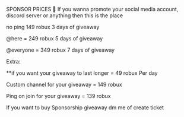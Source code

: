 SPONSOR PRICES 🎉
If you wanna promote your social media account, discord server or anything then this is the place

no ping 149 robux
3 days of  giveaway

@here = 249 robux
5 days of giveaway

@everyone = 349 robux
7 days of giveaway

Extra:

**if you want your giveaway to last longer = 49 robux Per day

Custom channel for your giveaway =  149 robux

Ping on join for your giveaway = 139 robux
 
If you want to buy Sponsorship giveaway dm me of create ticket 
